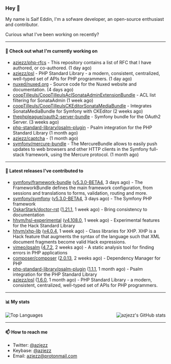 ### Hey 👋

My name is Saif Eddin, I'm a sofware developer, an open-source enthusiast and contributor.

Curious what I've been working on recently?

---

#### 👷 Check out what I'm currently working on

- [azjezz/php-rfcs](https://github.com/azjezz/php-rfcs) - This repository contains a list of RFC that I have authored, or co-authored. (1 day ago)
- [azjezz/psl](https://github.com/azjezz/psl) - PHP Standard Library - a modern, consistent, centralized, well-typed set of APIs for PHP programmers. (1 day ago)
- [nuxed/nuxed.org](https://github.com/nuxed/nuxed.org) - Source code for the Nuxed website and documentation. (4 days ago)
- [coopTilleuls/CoopTilleulsAclSonataAdminExtensionBundle](https://github.com/coopTilleuls/CoopTilleulsAclSonataAdminExtensionBundle) - ACL list filtering for SonataAdmin (1 week ago)
- [coopTilleuls/CoopTilleulsCKEditorSonataMediaBundle](https://github.com/coopTilleuls/CoopTilleulsCKEditorSonataMediaBundle) - Integrates SonataMediaBundle for Symfony with CKEditor (2 weeks ago)
- [thephpleague/oauth2-server-bundle](https://github.com/thephpleague/oauth2-server-bundle) - Symfony bundle for the OAuth2 Server. (3 weeks ago)
- [php-standard-library/psalm-plugin](https://github.com/php-standard-library/psalm-plugin) - Psalm integration for the PHP Standard Library (1 month ago)
- [azjezz/captcha](https://github.com/azjezz/captcha) -  (1 month ago)
- [symfony/mercure-bundle](https://github.com/symfony/mercure-bundle) - The MercureBundle allows to easily push updates to web browsers and other HTTP clients in the Symfony full-stack framework, using the Mercure protocol. (1 month ago)

---

#### 🔭 Latest releases I've contributed to

- [symfony/framework-bundle](https://github.com/symfony/framework-bundle) ([v5.3.0-BETA4](https://github.com/symfony/framework-bundle/releases/tag/v5.3.0-BETA4), 3 days ago) - The FrameworkBundle defines the main framework configuration, from sessions and translations to forms, validation, routing and more.
- [symfony/symfony](https://github.com/symfony/symfony) ([v5.3.0-BETA4](https://github.com/symfony/symfony/releases/tag/v5.3.0-BETA4), 3 days ago) - The Symfony PHP framework
- [OskarStark/doctor-rst](https://github.com/OskarStark/doctor-rst) ([1.21.1](https://github.com/OskarStark/doctor-rst/releases/tag/1.21.1), 1 week ago) - Bring consistency to documentation
- [hhvm/hsl-experimental](https://github.com/hhvm/hsl-experimental) ([v4.108.0](https://github.com/hhvm/hsl-experimental/releases/tag/v4.108.0), 1 week ago) - Experimental features for the Hack Standard Library
- [hhvm/xhp-lib](https://github.com/hhvm/xhp-lib) ([v4.0.4](https://github.com/hhvm/xhp-lib/releases/tag/v4.0.4), 1 week ago) - Class libraries for XHP. XHP is a Hack feature that augments the syntax of the language such that XML document fragments become valid Hack expressions.
- [vimeo/psalm](https://github.com/vimeo/psalm) ([4.7.2](https://github.com/vimeo/psalm/releases/tag/4.7.2), 2 weeks ago) - A static analysis tool for finding errors in PHP applications
- [composer/composer](https://github.com/composer/composer) ([2.0.13](https://github.com/composer/composer/releases/tag/2.0.13), 2 weeks ago) - Dependency Manager for PHP
- [php-standard-library/psalm-plugin](https://github.com/php-standard-library/psalm-plugin) ([1.1.1](https://github.com/php-standard-library/psalm-plugin/releases/tag/1.1.1), 1 month ago) - Psalm integration for the PHP Standard Library
- [azjezz/psl](https://github.com/azjezz/psl) ([1.6.0](https://github.com/azjezz/psl/releases/tag/1.6.0), 1 month ago) - PHP Standard Library - a modern, consistent, centralized, well-typed set of APIs for PHP programmers.

---

#### 📊 My stats

<img align="right" alt="azjezz's GitHub stats" src="https://github-readme-stats.vercel.app/api?username=azjezz&count_private=1&show_icons=true&" />

![Top Languages](https://github-readme-stats.vercel.app/api/top-langs/?username=azjezz)

---

#### 📫 How to reach me

- Twitter: [@azjezz](https://twitter.com/azjezz)
- Keybase: [@azjezz](https://keybase.io/azjezz)
- Email: [azjezz@protonmail.com](mailto://azjezz@protonmail.com)
